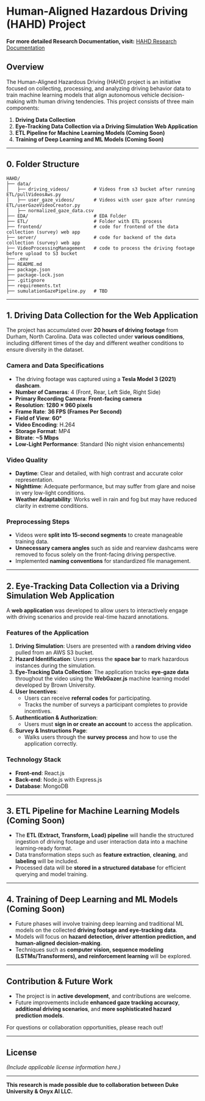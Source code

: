# Human-Aligned Hazardous Driving (HAHD) Project

**For more detailed Research Documentation, visit:** [HAHD Research Documentation](https://docs.google.com/document/d/1hRM_BWAT8Vs34GIxIm1OU-KfYSr0TqH3lmXpL6CtJ5c/edit?usp=sharing)

## Overview
The Human-Aligned Hazardous Driving (HAHD) project is an initiative focused on collecting, processing, and analyzing driving behavior data to train machine learning models that align autonomous vehicle decision-making with human driving tendencies. This project consists of three main components:

1. **Driving Data Collection**
2. **Eye-Tracking Data Collection via a Driving Simulation Web Application**
3. **ETL Pipeline for Machine Learning Models (Coming Soon)**
4. **Training of Deep Learning and ML Models (Coming Soon)**

---
## 0. Folder Structure 
```
HAHD/
├── data/
│   ├── driving_videos/         # Videos from s3 bucket after running ETL/pullVideosAws.py
│   ├── user_gaze_videos/       # Videos with user gaze after running ETL/userGazeVideoCreator.py
│   ├── normalized_gaze_data.csv
├── EDA/                        # EDA Folder
├── ETL/                        # Folder with ETL process
├── frontend/                   # code for frontend of the data collection (survey) web app
├── server/                     # code for backend of the data collection (survey) web app
├── VideoProcessingManagement   # code to process the driving footage before upload to S3 bucket
├── .env                         
├── README.md  
├── package.json 
├── package-lock.json                  
├── .gitignore    
├── requirements.txt    
├── sumulationGazePipeline.py   # TBD                 
```
---

## 1. Driving Data Collection for the Web Application
The project has accumulated over **20 hours of driving footage** from Durham, North Carolina. Data was collected under **various conditions**, including different times of the day and different weather conditions to ensure diversity in the dataset.

### Camera and Data Specifications
- The driving footage was captured using a **Tesla Model 3 (2021) dashcam**.
- **Number of Cameras**: 4 (Front, Rear, Left Side, Right Side)
- **Primary Recording Camera**: **Front-facing camera**
- **Resolution**: **1280 × 960 pixels**
- **Frame Rate**: **36 FPS (Frames Per Second)**
- **Field of View**: **60°**
- **Video Encoding**: H.264
- **Storage Format**: MP4
- **Bitrate**: **~5 Mbps**
- **Low-Light Performance**: Standard (No night vision enhancements)

### Video Quality
- **Daytime**: Clear and detailed, with high contrast and accurate color representation.
- **Nighttime**: Adequate performance, but may suffer from glare and noise in very low-light conditions.
- **Weather Adaptability**: Works well in rain and fog but may have reduced clarity in extreme conditions.

### Preprocessing Steps
- Videos were **split into 15-second segments** to create manageable training data.
- **Unnecessary camera angles** such as side and rearview dashcams were removed to focus solely on the front-facing driving perspective.
- Implemented **naming conventions** for standardized file management.

---

## 2. Eye-Tracking Data Collection via a Driving Simulation Web Application
A **web application** was developed to allow users to interactively engage with driving scenarios and provide real-time hazard annotations. 

### Features of the Application
1. **Driving Simulation**: Users are presented with a **random driving video** pulled from an AWS S3 bucket.
2. **Hazard Identification**: Users press the **space bar** to mark hazardous instances during the simulation.
3. **Eye-Tracking Data Collection**: The application tracks **eye-gaze data** throughout the video using the **WebGazer.js** machine learning model developed by Brown University.
4. **User Incentives**:
   - Users can receive **referral codes** for participating.
   - Tracks the number of surveys a participant completes to provide incentives.
5. **Authentication & Authorization**:
   - Users must **sign in or create an account** to access the application.
6. **Survey & Instructions Page**:
   - Walks users through the **survey process** and how to use the application correctly.

### Technology Stack
- **Front-end**: React.js
- **Back-end**: Node.js with Express.js
- **Database**: MongoDB

---

## 3. ETL Pipeline for Machine Learning Models (Coming Soon)
- The **ETL (Extract, Transform, Load) pipeline** will handle the structured ingestion of driving footage and user interaction data into a machine learning-ready format.
- Data transformation steps such as **feature extraction**, **cleaning**, and **labeling** will be included.
- Processed data will be **stored in a structured database** for efficient querying and model training.

---

## 4. Training of Deep Learning and ML Models (Coming Soon)
- Future phases will involve training deep learning and traditional ML models on the collected **driving footage and eye-tracking data**.
- Models will focus on **hazard detection, driver attention prediction, and human-aligned decision-making**.
- Techniques such as **computer vision, sequence modeling (LSTMs/Transformers), and reinforcement learning** will be explored.

---

## Contribution & Future Work
- The project is in **active development**, and contributions are welcome.
- Future improvements include **enhanced gaze tracking accuracy**, **additional driving scenarios**, and **more sophisticated hazard prediction models**.

For questions or collaboration opportunities, please reach out!

---

## License
*(Include applicable license information here.)*

---

**This research is made possible due to collaboration between Duke University & Onyx AI LLC.**
